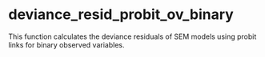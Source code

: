 # deviance_resid_probit_ov_binary
This function calculates the deviance residuals of SEM models using probit links for binary observed variables.
